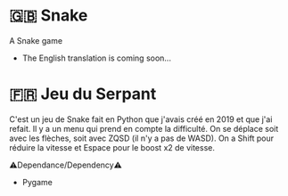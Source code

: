 # 🇬🇧 Snake

A Snake game

- The English translation is coming soon...

# 🇫🇷 Jeu du Serpant

C'est un jeu de Snake fait en Python que j'avais créé en 2019 et que j'ai refait.
Il y a un menu qui prend en compte la difficulté.
On se déplace soit avec les flèches, soit avec ZQSD (il n'y a pas de WASD).
On a Shift pour réduire la vitesse et Espace pour le boost x2 de vitesse.

⚠️Dependance/Dependency⚠️
- Pygame
